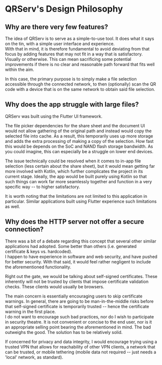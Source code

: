 # QRServ's Design Philosophy

## Why are there very few features?

The idea of QRServ is to serve as a simple-to-use tool. It does what it says on the tin, with a simple user interface and experience.
<br>
With that in mind, it is therefore fundamental to avoid deviating from that focus by adding features that may not fit in a way that is satisfactory. Visually or otherwise. This can mean sacrificing some potential improvements if there is no clear and reasonable path forward that fits well within the aim.

In this case, the primary purpose is to simply make a file selection accessible through the connected network, to then (optionally) scan the QR code with a device that is on the same network to obtain said file selection.

## Why does the app struggle with large files?

QRServ was built using the Flutter UI framework.

The file picker dependencies for the share sheet and the document UI would not allow gathering of the original path and instead would copy the selected file into cache. As a result, this temporarily uses up more storage and adds the extra processing of making a copy of the selection. How fast this would be depends on the SoC and NAND flash storage bandwidth. As you could imagine, this can especially be a struggle on lower end devices.

The issue technically could be resolved when it comes to in-app file selection (less certain about the share sheet), but it would mean getting far more involved with Kotlin, which further complicates the project in its current stage. Ideally, the app would be built purely using Kotlin so that such things can work far more seamlessly together and function in a very specific way -- to higher satisfactory.

It is worth noting that the limitations are not limited to this application in particular. Similar applications built using Flutter experience such limitations as well.

## Why does the HTTP server not offer a secure connection?

There was a bit of a debate regarding this concept that several other similar applications had adopted. Some better than others (i.e. generated certificate & keys vs. hardcoded).
<br>
I happen to have experience in software and web security, and have pushed for better security. With that said, it would feel rather negligent to include the aforementioned functionality.

Right out the gate, we would be talking about self-signed certificates. These inherently will not be trusted by clients that impose certificate validation checks. These clients would usually be browsers.

The main concern is essentially encouraging users to skip certificate warnings. In general, there are going to be man-in-the-middle risks before that self-signed certificate is temporarily trusted -- hence the certificate warning in the first place.
<br>
I do not want to encourage such bad practices, nor do I wish to participate in security theatre. It is not convenient or concise to the end user, nor is it an appropriate selling point bearing the aforementioned in mind. The bad outweighs the good. The solution has to be relatively solid.

If concerned for privacy and data integrity, I would encourage trying using a trusted VPN that allows for reachability of other VPN clients, a network that can be trusted, or mobile tethering (mobile data not required -- just needs a 'local' network, as standard).

